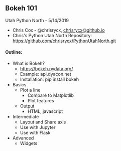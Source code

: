 ## Bokeh 101
Utah Python North - 5/14/2019
* Chris Cox - @chrisrycx, chrisrycx@github.io
* Chris's Python Utah North Repository: https://github.com/chrisrycx/PythonUtahNorth.git

#### Outline:
* What is Bokeh?
    - https://bokeh.pydata.org/
    - Example: api.dyacon.net
    - Installation: pip install bokeh
* Basics
    - Plot a line
        - Compare to Matplotlib
        - Plot features
    - Output
        - HTML, javascript
* Intermediate
    - Layout and Share axis
    - Use with Jupyter
    - Use with Flask
* Advanced
    - Widgets


    